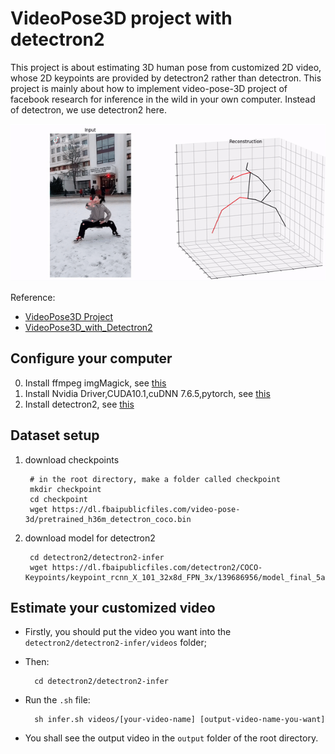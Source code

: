 # VideoPose3D project with detectron2

This project is about estimating 3D human pose from customized 2D video, 
whose 2D keypoints are provided by detectron2 rather than detectron. 
This project is mainly about how to implement video-pose-3D project of facebook research 
for inference in the wild in your own computer. 
Instead of detectron, we use detectron2 here.

![Alt Text](https://github.com/DarrenJiang13/VideoPose3DwithDetectron2/blob/master/images/example.gif)

Reference: 
- [VideoPose3D Project](https://github.com/facebookresearch/VideoPose3D)
- [VideoPose3D_with_Detectron2](https://github.com/darkAlert/VideoPose3d_with_Detectron2)

## Configure your computer
0. Install ffmpeg imgMagick, see [this](https://github.com/DarrenJiang13/VideoPose3DwithDetectron2/blob/master/detectron2/Configuration/VideoProcessConfiguration.md)
1. Install Nvidia Driver,CUDA10.1,cuDNN 7.6.5,pytorch, see [this](https://github.com/DarrenJiang13/VideoPose3DwithDetectron2/blob/master/detectron2/Configuration/GPUConfiguration.md)
2. Install detectron2, see [this](https://github.com/DarrenJiang13/VideoPose3DwithDetectron2/blob/master/detectron2/Configuration/Detectron2Installation.md)

## Dataset setup
1. download checkpoints
        
        # in the root directory, make a folder called checkpoint 
        mkdir checkpoint
        cd checkpoint
        wget https://dl.fbaipublicfiles.com/video-pose-3d/pretrained_h36m_detectron_coco.bin

2. download model for detectron2

        cd detectron2/detectron2-infer
        wget https://dl.fbaipublicfiles.com/detectron2/COCO-Keypoints/keypoint_rcnn_X_101_32x8d_FPN_3x/139686956/model_final_5ad38f.pkl

## Estimate your customized video
- Firstly, you should put the video you want into the `detectron2/detectron2-infer/videos` folder;
- Then:

        cd detectron2/detectron2-infer
- Run the `.sh` file:
        
        sh infer.sh videos/[your-video-name] [output-video-name-you-want]
- You shall see the output video in the `output` folder of the root directory.
